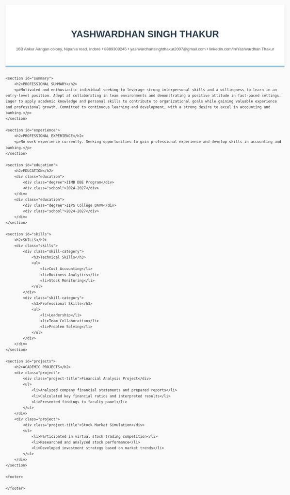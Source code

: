<!DOCTYPE html>
<html lang="en">
<head>
    <meta charset="UTF-8">
    <meta name="viewport" content="width=device-width, initial-scale=1.0">
    <title>Yashwardhan Singh Thakur | Professional Resume</title>
    <style>
        body {
            font-family: 'Arial', sans-serif;
            line-height: 1.6;
            margin: 0;
            padding: 0;
            color: #333;
            max-width: 1000px;
            margin: 0 auto;
            padding: 20px;
            background-color: #f9f9f9;
        }
        header {
            text-align: center;
            padding: 30px 0;
            border-bottom: 2px solid #3498db;
            margin-bottom: 30px;
            background-color: white;
            box-shadow: 0 2px 5px rgba(0,0,0,0.1);
        }
        h1 {
            color: #2c3e50;
            margin-bottom: 10px;
            font-size: 2.2em;
        }
        .contact-info {
            margin-bottom: 15px;
            font-size: 0.95em;
            color: #555;
        }
        h2 {
            color: #3498db;
            border-bottom: 1px solid #3498db;
            padding-bottom: 5px;
            margin-top: 25px;
        }
        section {
            margin-bottom: 30px;
            background-color: white;
            padding: 20px;
            border-radius: 5px;
            box-shadow: 0 2px 3px rgba(0,0,0,0.1);
        }
        .job, .education, .project {
            margin-bottom: 25px;
        }
        .job-title, .degree, .project-title {
            font-weight: bold;
            font-size: 1.1em;
            color: #2c3e50;
        }
        .company, .school {
            font-style: italic;
            color: #555;
        }
        .date {
            color: #7f8c8d;
            font-size: 0.9em;
        }
        ul {
            padding-left: 25px;
            margin-top: 10px;
        }
        li {
            margin-bottom: 5px;
        }
        .skills {
            display: flex;
            flex-wrap: wrap;
            gap: 20px;
        }
        .skill-category {
            flex: 1;
            min-width: 200px;
        }
        .skill-category h3 {
            color: #2c3e50;
            margin-bottom: 10px;
        }
        footer {
            text-align: center;
            margin-top: 50px;
            padding: 20px;
            border-top: 1px solid #ddd;
            color: #7f8c8d;
            font-size: 0.9em;
        }
        @media (max-width: 768px) {
            .skills {
                flex-direction: column;
            }
            body {
                padding: 10px;
            }
            section {
                padding: 15px;
            }
        }
    </style>
</head>
<body>
    <header>
        <h1>YASHWARDHAN SINGH THAKUR</h1>
        <div class="contact-info">
            <p>16B Ankur Aangan colony, Nipania road, Indore • 8889308246 • yashvardhansinghthakur2007@gmail.com • linkedin.com/in/Yashvardhan Thakur</p>
        </div>
    </header>

    <section id="summary">
        <h2>PROFESSIONAL SUMMARY</h2>
        <p>Motivated and enthusiastic individual seeking to leverage strong interpersonal skills and a willingness to learn in an entry-level position. Adept at collaborating in team environments and demonstrating a positive attitude in fast-paced settings. Eager to apply academic knowledge and personal skills to contribute to organizational goals while gaining valuable experience and professional growth. Committed to continuous learning and development, with a strong desire to excel in accounting and banking.</p>
    </section>

    <section id="experience">
        <h2>PROFESSIONAL EXPERIENCE</h2>
        <p>No work experience currently. Seeking opportunities to gain professional experience and develop skills in accounting and banking.</p>
    </section>

    <section id="education">
        <h2>EDUCATION</h2>
        <div class="education">
            <div class="degree">IIMB DBE Program</div>
            <div class="school">2024-2027</div>
        </div>
        <div class="education">
            <div class="degree">IIPS College DAVV</div>
            <div class="school">2024-2027</div>
        </div>
    </section>

    <section id="skills">
        <h2>SKILLS</h2>
        <div class="skills">
            <div class="skill-category">
                <h3>Technical Skills</h3>
                <ul>
                    <li>Cost Accounting</li>
                    <li>Business Analytics</li>
                    <li>Stock Monitoring</li>
                </ul>
            </div>
            <div class="skill-category">
                <h3>Professional Skills</h3>
                <ul>
                    <li>Leadership</li>
                    <li>Team Collaboration</li>
                    <li>Problem Solving</li>
                </ul>
            </div>
        </div>
    </section>

    <section id="projects">
        <h2>ACADEMIC PROJECTS</h2>
        <div class="project">
            <div class="project-title">Financial Analysis Project</div>
            <ul>
                <li>Analyzed company financial statements and prepared reports</li>
                <li>Calculated key financial ratios and interpreted results</li>
                <li>Presented findings to faculty panel</li>
            </ul>
        </div>
        <div class="project">
            <div class="project-title">Stock Market Simulation</div>
            <ul>
                <li>Participated in virtual stock trading competition</li>
                <li>Researched and analyzed stock performance</li>
                <li>Developed investment strategy based on market trends</li>
            </ul>
        </div>
    </section>

    <footer>
        
    </footer>
</body>
</html>